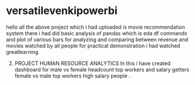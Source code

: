 # versatilevenkipowerbi
hello all the above project which i had uploaded is movie recommendation system 
there i had did basic analysis of pandas which is eda
df commands and plot of various bars for analyzing 
and comparing between revenue and movies watched by all people 
for practical demonstration i had watched greatlearning 




2. PROJECT  HUMAN RESOURCE ANALYTICS 
In this i have created dashboard for male vs female headcount
top workers and salary getters 
female vs male top workers 
high salary people .
